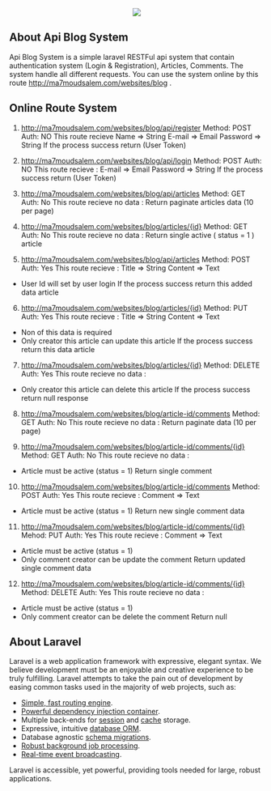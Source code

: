 <p align="center"><img src="https://laravel.com/assets/img/components/logo-laravel.svg"></p>

## About Api Blog System

Api Blog System is a simple laravel RESTFul api system that contain authentication system (Login & Registration), Articles, Comments. The system handle all different requests. You can use the system online by this route http://ma7moudsalem.com/websites/blog .  

## Online Route System

1. http://ma7moudsalem.com/websites/blog/api/register
Method: POST
Auth: NO
This route recieve 
    Name     => String 
    E-mail   => Email 
    Password => String 
If the process success return (User Token)

2. http://ma7moudsalem.com/websites/blog/api/login
Method: POST
Auth: NO
This route recieve :
    E-mail   => Email 
    Password => String
If the process success return (User Token)

3. http://ma7moudsalem.com/websites/blog/api/articles
Method: GET
Auth: No
This route recieve no data : 
Return paginate articles data (10 per page)

4. http://ma7moudsalem.com/websites/blog/articles/{id}
Method: GET
Auth: No
This route recieve no data : 
Return single active ( status = 1 ) article

5. http://ma7moudsalem.com/websites/blog/api/articles
Method: POST
Auth: Yes
This route recieve : 
Title => String 
Content => Text 
* User Id will set by user login 
If the process success return this added data article

6. http://ma7moudsalem.com/websites/blog/articles/{id}
Method: PUT
Auth: Yes
This route recieve : 
Title => String 
Content => Text 
* Non of this data is required 
* Only creator this article can update this article 
If the process success return this data article

7. http://ma7moudsalem.com/websites/blog/articles/{id}
Method: DELETE
Auth: Yes
This route recieve no data : 
* Only creator this article can delete this article 
If the process success return null response

8. http://ma7moudsalem.com/websites/blog/article-id/comments
Method: GET
Auth: No
This route recieve no data : 
Return paginate data (10 per page)

9. http://ma7moudsalem.com/websites/blog/article-id/comments/{id}
Method: GET
Auth: No
This route recieve no data :
* Article must be active (status = 1)
Return single comment 

10. http://ma7moudsalem.com/websites/blog/article-id/comments
Method: POST
Auth: Yes
This route recieve : 
Comment => Text 
* Article must be active (status = 1)
Return new single comment data

11. http://ma7moudsalem.com/websites/blog/article-id/comments/{id}
Mehod: PUT
Auth: Yes
This route recieve :
Comment => Text
* Article must be active (status = 1)
* Only comment creator can be update the comment
Return updated single comment data

12. http://ma7moudsalem.com/websites/blog/article-id/comments/{id}
Method: DELETE
Auth: Yes
This route recieve no data :
* Article must be active (status = 1)
* Only comment creator can be delete the comment
Return null

## About Laravel

Laravel is a web application framework with expressive, elegant syntax. We believe development must be an enjoyable and creative experience to be truly fulfilling. Laravel attempts to take the pain out of development by easing common tasks used in the majority of web projects, such as:

- [Simple, fast routing engine](https://laravel.com/docs/routing).
- [Powerful dependency injection container](https://laravel.com/docs/container).
- Multiple back-ends for [session](https://laravel.com/docs/session) and [cache](https://laravel.com/docs/cache) storage.
- Expressive, intuitive [database ORM](https://laravel.com/docs/eloquent).
- Database agnostic [schema migrations](https://laravel.com/docs/migrations).
- [Robust background job processing](https://laravel.com/docs/queues).
- [Real-time event broadcasting](https://laravel.com/docs/broadcasting).

Laravel is accessible, yet powerful, providing tools needed for large, robust applications.

